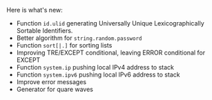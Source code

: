 Here is what's new:
* Function ```id.ulid``` generating Universally Unique Lexicographically Sortable Identifiers.
* Better algorithm for ```string.random.password```
* Function ```sort[|.]``` for sorting lists
* Improving TRE/EXCEPT conditional, leaving ERROR conditional for EXCEPT
* Function ```system.ip``` pushing local IPv4 address to stack
* Function ```system.ipv6``` pushing local IPv6 address to stack
* Improve error messages
* Generator for quare waves

